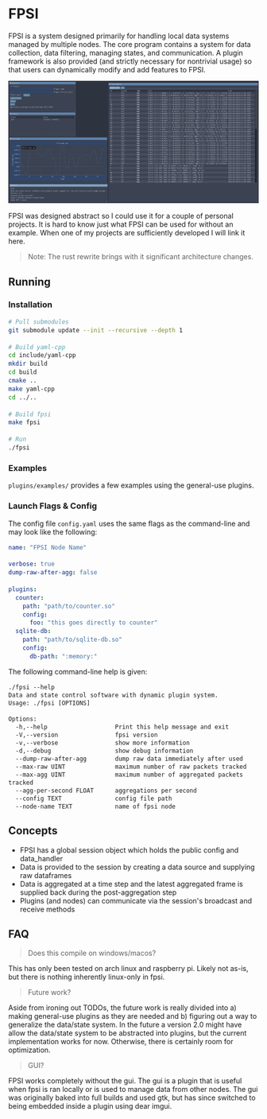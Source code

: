 # FPSI
FPSI is a system designed primarily for handling local data systems managed by
multiple nodes. The core program contains a system for data collection, data
filtering, managing states, and communication. A plugin framework is also
provided (and strictly necessary for nontrivial usage) so that users can
dynamically modify and add features to FPSI.

![gui usage example](docs/media/srock_example.png)

FPSI was designed abstract so I could use it for a couple of personal projects.
It is hard to know just what FPSI can be used for without an example. When one
of my projects are sufficiently developed I will link it here.

> Note: The rust rewrite brings with it significant architecture changes.

## Running
### Installation
```bash
# Pull submodules
git submodule update --init --recursive --depth 1

# Build yaml-cpp
cd include/yaml-cpp
mkdir build
cd build
cmake ..
make yaml-cpp
cd ../..

# Build fpsi
make fpsi

# Run
./fpsi
```

### Examples
`plugins/examples/` provides a few examples using the general-use plugins.

### Launch Flags & Config
The config file `config.yaml` uses the same flags as the command-line and 
may look like the following:
```yaml
name: "FPSI Node Name"

verbose: true
dump-raw-after-agg: false

plugins:
  counter:
    path: "path/to/counter.so"
    config:
      foo: "this goes directly to counter"
  sqlite-db:
    path: "path/to/sqlite-db.so"
    config:
      db-path: ":memory:"
```

The following command-line help is given:
```
./fpsi --help
Data and state control software with dynamic plugin system.
Usage: ./fpsi [OPTIONS]

Options:
  -h,--help                   Print this help message and exit
  -V,--version                fpsi version
  -v,--verbose                show more information
  -d,--debug                  show debug information
  --dump-raw-after-agg        dump raw data immediately after used
  --max-raw UINT              maximum number of raw packets tracked
  --max-agg UINT              maximum number of aggregated packets tracked
  --agg-per-second FLOAT      aggregations per second
  --config TEXT               config file path
  --node-name TEXT            name of fpsi node
```

## Concepts
- FPSI has a global session object which holds the public config and data_handler
- Data is provided to the session by creating a data source and supplying raw dataframes
- Data is aggregated at a time step and the latest aggregated frame is supplied back
  during the post-aggregation step
- Plugins (and nodes) can communicate via the session's broadcast and receive methods

## FAQ
> Does this compile on windows/macos?

This has only been tested on arch linux and raspberry pi. Likely not as-is, but 
there is nothing inherently linux-only in fpsi.

> Future work?

Aside from ironing out TODOs, the future work is really divided into a) making 
general-use plugins as they are needed and b) figuring out a way to generalize the
data/state system. In the future a version 2.0 might have allow the data/state 
system to be abstracted into plugins, but the current implementation works for now.
Otherwise, there is certainly room for optimization.

> GUI?

FPSI works completely without the gui. The gui is a plugin that is useful when
fpsi is ran locally or is used to manage data from other nodes. The gui was
originally baked into full builds and used gtk, but has since switched to being
embedded inside a plugin using dear imgui.
